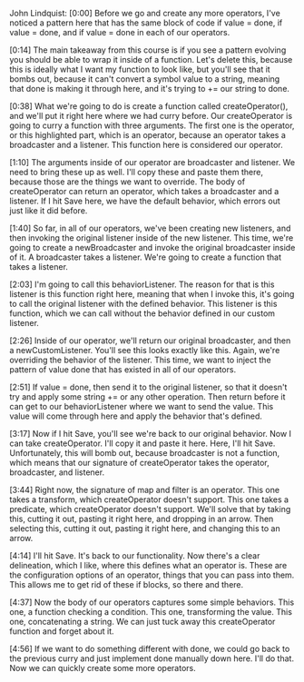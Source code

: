 John Lindquist: [0:00] Before we go and create any more operators, I've noticed a pattern here that has the same block of code if value = done, if value = done, and if value = done in each of our operators.

[0:14] The main takeaway from this course is if you see a pattern evolving you should be able to wrap it inside of a function. Let's delete this, because this is ideally what I want my function to look like, but you'll see that it bombs out, because it can't convert a symbol value to a string, meaning that done is making it through here, and it's trying to += our string to done.

[0:38] What we're going to do is create a function called createOperator(), and we'll put it right here where we had curry before. Our createOperator is going to curry a function with three arguments. The first one is the operator, or this highlighted part, which is an operator, because an operator takes a broadcaster and a listener. This function here is considered our operator.

[1:10] The arguments inside of our operator are broadcaster and listener. We need to bring these up as well. I'll copy these and paste them there, because those are the things we want to override. The body of createOperator can return an operator, which takes a broadcaster and a listener. If I hit Save here, we have the default behavior, which errors out just like it did before.

[1:40] So far, in all of our operators, we've been creating new listeners, and then invoking the original listener inside of the new listener. This time, we're going to create a newBroadcaster and invoke the original broadcaster inside of it. A broadcaster takes a listener. We're going to create a function that takes a listener.

[2:03] I'm going to call this behaviorListener. The reason for that is this listener is this function right here, meaning that when I invoke this, it's going to call the original listener with the defined behavior. This listener is this function, which we can call without the behavior defined in our custom listener.

[2:26] Inside of our operator, we'll return our original broadcaster, and then a newCustomListener. You'll see this looks exactly like this. Again, we're overriding the behavior of the listener. This time, we want to inject the pattern of value done that has existed in all of our operators.

[2:51] If value = done, then send it to the original listener, so that it doesn't try and apply some string += or any other operation. Then return before it can get to our behaviorListener where we want to send the value. This value will come through here and apply the behavior that's defined.

[3:17] Now if I hit Save, you'll see we're back to our original behavior. Now I can take createOperator. I'll copy it and paste it here. Here, I'll hit Save. Unfortunately, this will bomb out, because broadcaster is not a function, which means that our signature of createOperator takes the operator, broadcaster, and listener.

[3:44] Right now, the signature of map and filter is an operator. This one takes a transform, which createOperator doesn't support. This one takes a predicate, which createOperator doesn't support. We'll solve that by taking this, cutting it out, pasting it right here, and dropping in an arrow. Then selecting this, cutting it out, pasting it right here, and changing this to an arrow.

[4:14] I'll hit Save. It's back to our functionality. Now there's a clear delineation, which I like, where this defines what an operator is. These are the configuration options of an operator, things that you can pass into them. This allows me to get rid of these if blocks, so there and there.

[4:37] Now the body of our operators captures some simple behaviors. This one, a function checking a condition. This one, transforming the value. This one, concatenating a string. We can just tuck away this createOperator function and forget about it.

[4:56] If we want to do something different with done, we could go back to the previous curry and just implement done manually down here. I'll do that. Now we can quickly create some more operators.
